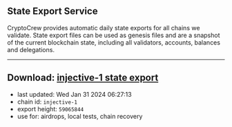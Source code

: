 ## State Export Service
CryptoCrew provides automatic daily state exports for all chains we validate. State export files can be used as genesis files and are a snapshot of the current blockchain state, including all validators, accounts, balances and delegations.

---
**Download: [injective-1 state export](https://dl.ccvalidators.com/SERVICE/injective/injective-1_export_59065844.json)**
---

- last updated: Wed Jan 31 2024 06:27:13
- chain id: `injective-1`
- export height: `59065844`
- use for: airdrops, local tests, chain recovery
